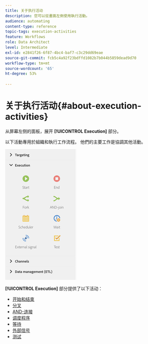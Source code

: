 ```yaml
---
title: 关于执行活动
description: 您可以從畫面左側使用執行活動。
audience: automating
content-type: reference
topic-tags: execution-activities
feature: Workflows
role: Data Architect
level: Intermediate
exl-id: e2841f26-6f87-4bc4-baf7-c3c29dd69eae
source-git-commit: fcb5c4a92f23bdffd1082b7b044b5859dead9d70
workflow-type: tm+mt
source-wordcount: '65'
ht-degree: 53%

---
```


# 关于执行活动{#about-execution-activities}

从屏幕左侧的面板，展开 **[!UICONTROL Execution]** 部分。

以下活動專用於組織和執行工作流程。 他們的主要工作是協調其他活動。

![](assets/wkf_execution_activities.png)

**[!UICONTROL Execution]** 部分提供了以下活动：

* [开始和结束](../../automating/using/start-and-end.md)
* [分叉](../../automating/using/fork.md)
* [AND-连接](../../automating/using/and-join.md)
* [调度程序](../../automating/using/scheduler.md)
* [等待](../../automating/using/wait.md)
* [外部信号](../../automating/using/external-signal.md)
* [测试](../../automating/using/test.md)
